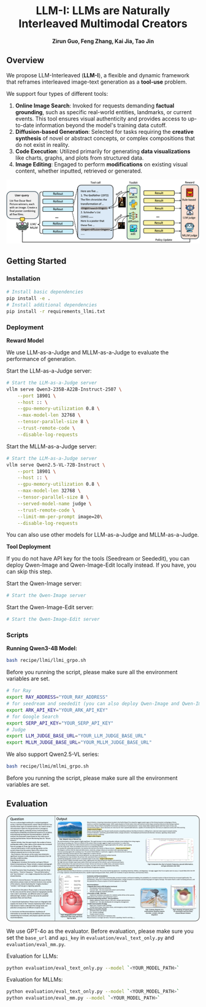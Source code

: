 <h1 align="center">LLM-I: LLMs are Naturally Interleaved Multimodal Creators</h1>


<h4 align="center"> Zirun Guo, Feng Zhang, Kai Jia, Tao Jin</h5>


## Overview
We propose LLM-Interleaved (**LLM-I**), a flexible and dynamic framework that reframes interleaved image-text generation as a **tool-use** problem.

We support four types of different tools:

1.  **Online Image Search**: Invoked for requests demanding **factual grounding**, such as specific real-world entities, landmarks, or current events. This tool ensures visual authenticity and provides access to up-to-date information beyond the model's training data cutoff.
2.  **Diffusion-based Generation**: Selected for tasks requiring the **creative synthesis** of novel or abstract concepts, or complex compositions that do not exist in reality.
3.  **Code Execution**: Utilized primarily for generating **data visualizations** like charts, graphs, and plots from structured data.
4.  **Image Editing**: Engaged to perform **modifications** on existing visual content, whether inputted,  retrieved or generated.

<div align="center">
<img src="docs/overall.png" alt="Overview" width="650">
</div>

## Getting Started
### Installation
```bash
# Install basic dependencies
pip install -e .
# Install additional dependencies
pip install -r requirements_llmi.txt
```

### Deployment
**Reward Model**

We use LLM-as-a-Judge and MLLM-as-a-Judge to evaluate the performance of generation.

Start the LLM-as-a-Judge server:
```bash
# Start the LLM-as-a-Judge server
vllm serve Qwen3-235B-A22B-Instruct-2507 \
    --port 18901 \
    --host :: \
    --gpu-memory-utilization 0.8 \
    --max-model-len 32768 \
    --tensor-parallel-size 8 \
    --trust-remote-code \
    --disable-log-requests
```

Start the MLLM-as-a-Judge server:
```bash
# Start the LLM-as-a-Judge server
vllm serve Qwen2.5-VL-72B-Instruct \
    --port 18901 \
    --host :: \
    --gpu-memory-utilization 0.8 \
    --max-model-len 32768 \
    --tensor-parallel-size 8 \
    --served-model-name judge \
    --trust-remote-code \
    --limit-mm-per-prompt image=20\
    --disable-log-requests
```

You can also use other models for LLM-as-a-Judge and MLLM-as-a-Judge.

**Tool Deployment**

If you do not have API key for the tools (Seedream or Seededit), you can deploy Qwen-Image and Qwen-Image-Edit locally instead. If you have, you can skip this step.

Start the Qwen-Image server:
```bash
# Start the Qwen-Image server
```

Start the Qwen-Image-Edit server:
```bash
# Start the Qwen-Image-Edit server
```

### Scripts
**Running Qwen3-4B Model:**
```bash
bash recipe/llmi/llmi_grpo.sh
```
Before you running the script, please make sure all the environment variables are set.
```bash
# for Ray
export RAY_ADDRESS="YOUR_RAY_ADDRESS"
# for seedream and seededit (you can also deploy Qwen-Image and Qwen-Image-Edit locally)
export ARK_API_KEY="YOUR_ARK_API_KEY"
# for Google Search
export SERP_API_KEY="YOUR_SERP_API_KEY"
# Judge
export LLM_JUDGE_BASE_URL="YOUR_LLM_JUDGE_BASE_URL"
export MLLM_JUDGE_BASE_URL="YOUR_MLLM_JUDGE_BASE_URL"
```

We also support Qwen2.5-VL series:
```bash
bash recipe/llmi/mllmi_grpo.sh
```
Before you running the script, please make sure all the environment variables are set.

## Evaluation
<div align="center">
<img src="docs/llm-example1.png" alt="exp1" width="650">
</div>

We use GPT-4o as the evaluator. Before evaluation, please make sure you set the `base_url` and `api_key` in `evaluation/eval_text_only.py` and `evaluation/eval_mm.py`.

Evaluation for LLMs:
```bash
python evaluation/eval_text_only.py --model `<YOUR_MODEL_PATH>`
```

Evaluation for MLLMs:
```bash
python evaluation/eval_text_only.py --model `<YOUR_MODEL_PATH>`
python evaluation/eval_mm.py --model `<YOUR_MODEL_PATH>`
```
